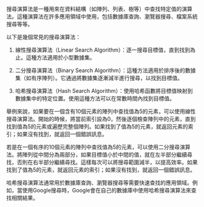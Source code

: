

搜尋演算法是一種用來在資料結構（如陣列、列表、樹等）中查找特定值的演算法。這種演算法在許多應用領域中使用，包括數據庫查詢、瀏覽器搜尋、檔案系統搜尋等等。

以下是幾個常見的搜尋演算法：

1. 線性搜尋演算法（Linear Search Algorithm）：逐一搜尋目標值，直到找到為止。這種方法適用於小型數據集。

2. 二分搜尋演算法（Binary Search Algorithm）：這種方法適用於排序後的數據集（如有序陣列）。它通過將數據集逐漸減半進行搜尋，以找到目標值。

3. 哈希搜尋演算法（Hash Search Algorithm）：使用哈希函數將目標值映射到數據集中的特定位置。使用這種方法可以在常數時間內找到目標值。

舉例來說，如果要在一個含有10個元素的陣列中查找值為5的元素，可以使用線性搜尋演算法。開始的時候，將當前索引設為0，然後逐個檢查陣列中的元素，直到找到值為5的元素或遍歷完整個陣列。如果找到了值為5的元素，就返回元素的索引；如果沒有找到，就返回一個錯誤訊息。

若是在一個有序的10個元素的陣列中查找值為5的元素，可以使用二分搜尋演算法。將陣列從中間分為兩部分，如果目標值小於中間的值，就在左半部分繼續尋找，否則在右半部分繼續尋找。這樣每次可以將搜尋範圍減半，以提高效率。如果找到了值為5的元素，就返回元素的索引；如果沒有找到，就返回一個錯誤訊息。

哈希搜尋演算法通常用於數據庫查詢、瀏覽器搜尋等需要快速查找的應用領域。例如，當使用Google搜尋時，Google會在自己的數據庫中使用哈希搜尋演算法來查找相關結果。